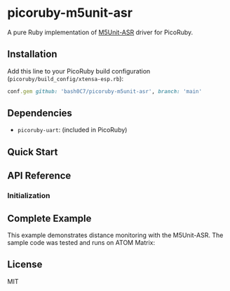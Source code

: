 # picoruby-m5unit-asr

A pure Ruby implementation of [M5Unit-ASR](https://docs.m5stack.com/ja/unit/Unit%20ASR) driver for PicoRuby.

## Installation

Add this line to your PicoRuby build configuration (`picoruby/build_config/xtensa-esp.rb`):

```ruby
conf.gem github: 'bash0C7/picoruby-m5unit-asr', branch: 'main'
```

## Dependencies

- `picoruby-uart`: (included in PicoRuby)

## Quick Start


## API Reference

### Initialization


## Complete Example

This example demonstrates distance monitoring with the M5Unit-ASR. The sample code was tested and runs on ATOM Matrix:


## License

MIT